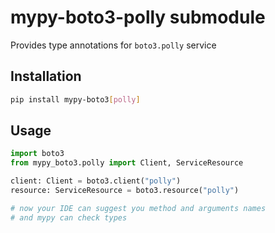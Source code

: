 # mypy-boto3-polly submodule

Provides type annotations for `boto3.polly` service

## Installation

```bash
pip install mypy-boto3[polly]
```

## Usage

```python
import boto3
from mypy_boto3.polly import Client, ServiceResource

client: Client = boto3.client("polly")
resource: ServiceResource = boto3.resource("polly")

# now your IDE can suggest you method and arguments names
# and mypy can check types
```

